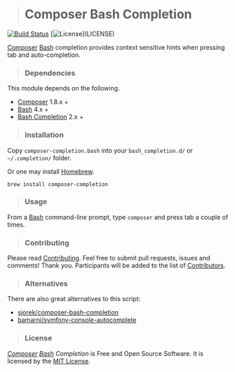 ># Composer Bash Completion
[![Build Status](https://travis-ci.org/webdevel/composer-bash-completion.svg?branch=master)](https://travis-ci.org/webdevel/composer-bash-completion)
[![License](http://img.shields.io/badge/license-MIT-blue.svg?)](LICENSE)

[Composer] [Bash] completion provides context sensitive hints when pressing tab and auto-completion.

>### Dependencies
This module depends on the following.
- [Composer] 1.8.x +
- [Bash] 4.x +
- [Bash Completion] 2.x +

>### Installation
Copy `composer-completion.bash` into your `bash_completion.d/` or `~/.completion/` folder.

Or one may install [Homebrew].
```
brew install composer-completion
```

>### Usage
From a [Bash] command-line prompt, type `composer` and press tab a couple of times.

>### Contributing
Please read [Contributing]. Feel free to submit pull requests, issues and comments! Thank you. Participants will be added to the list of [Contributors].

>### Alternatives
There are also great alternatives to this script:
- [sjorek/composer-bash-completion]
- [bamarni/symfony-console-autocomplete]


>### License
*[Composer] [Bash] Completion* is Free and Open Source Software. It is licensed by the [MIT License].

[Bash]: https://www.gnu.org/software/bash/
[Bash Completion]: https://github.com/scop/bash-completion
[Composer]: https://getcomposer.org/
[Contributors]: https://github.com/webdevel/composer-bash-completion/blob/master/CONTRIBUTORS.md
[Contributing]: https://github.com/webdevel/composer-bash-completion/blob/master/CONTRIBUTING.md
[Homebrew]: https://brew.sh/
[bamarni/symfony-console-autocomplete]: https://github.com/bamarni/symfony-console-autocomplete
[sjorek/composer-bash-completion]: https://github.com/sjorek/composer-bash-completion
[MIT License]: https://github.com/webdevel/composer-bash-completion/blob/master/LICENSE
